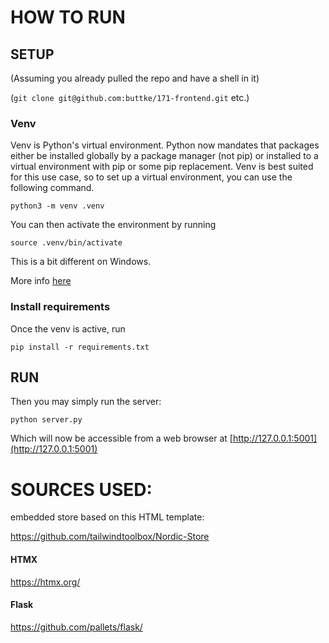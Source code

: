 # HOW TO RUN

## SETUP

(Assuming you already pulled the repo and have a shell in it)

(`git clone git@github.com:buttke/171-frontend.git` etc.)

### Venv

Venv is Python's virtual environment. Python now mandates that packages either
be installed globally by a package manager (not pip) or installed to a virtual
environment with pip or some pip replacement. Venv is best suited for this use
case, so to set up a virtual environment, you can use the following command.


```
python3 -m venv .venv
```

You can then activate the environment by running

```
source .venv/bin/activate
```

This is a bit different on Windows.

More info [here](https://docs.python.org/3/library/venv.html)

### Install requirements

Once the venv is active, run

```
pip install -r requirements.txt
```

## RUN

Then you may simply run the server:

```
python server.py
```

Which will now be accessible from a web browser at [http://127.0.0.1:5001](http://127.0.0.1:5001)


# SOURCES USED:

embedded store based on this HTML template:

https://github.com/tailwindtoolbox/Nordic-Store

#### HTMX

https://htmx.org/

#### Flask

https://github.com/pallets/flask/

